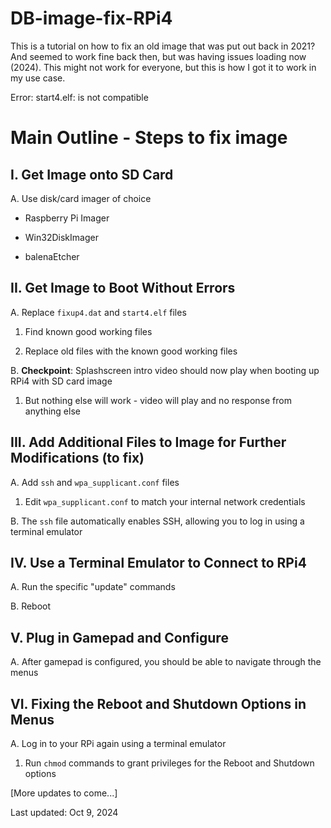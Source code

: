 # DB-image-fix-RPi4

This is a tutorial on how to fix an old image that was put out back in 2021? And seemed to work fine back then, but was having issues loading now (2024).  This might not work for everyone, but this is how I got it to work in my use case. 

Error:
start4.elf: is not compatible

# Main Outline - Steps to fix image

## I. Get Image onto SD Card
   A. Use disk/card imager of choice  
   
   - Raspberry Pi Imager  
   
   - Win32DiskImager  
   
   - balenaEtcher  

## II. Get Image to Boot Without Errors
   A. Replace `fixup4.dat` and `start4.elf` files  
   
   1. Find known good working files  
   
   2. Replace old files with the known good working files  
   
   B. **Checkpoint**: Splashscreen intro video should now play when booting up RPi4 with SD card image

   1. But nothing else will work - video will play and no response from anything else

## III. Add Additional Files to Image for Further Modifications (to fix)
   A. Add `ssh` and `wpa_supplicant.conf` files  
   
   1. Edit `wpa_supplicant.conf` to match your internal network credentials  
   
   B. The `ssh` file automatically enables SSH, allowing you to log in using a terminal emulator  

## IV. Use a Terminal Emulator to Connect to RPi4
   A. Run the specific "update" commands  
   
   B. Reboot  

## V. Plug in Gamepad and Configure
   A. After gamepad is configured, you should be able to navigate through the menus  

## VI. Fixing the Reboot and Shutdown Options in Menus
   A. Log in to your RPi again using a terminal emulator  
   
   1. Run `chmod` commands to grant privileges for the Reboot and Shutdown options  



[More updates to come...] 

Last updated: Oct 9, 2024
